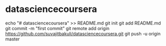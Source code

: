 # datasciencecoursera
echo "# datasciencecoursera" >> README.md
git init
git add README.md
git commit -m "first commit"
git remote add origin https://github.com/suvajitbakuli/datasciencecoursera.git
git push -u origin master
